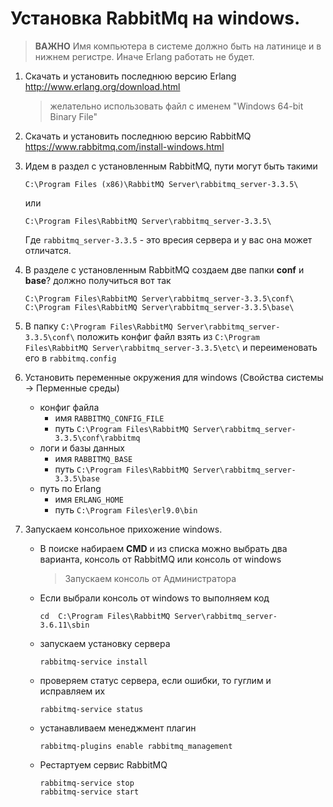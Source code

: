 # Установка RabbitMq на windows.

> **ВАЖНО** Имя компьютера в системе должно быть на латинице и в нижнем регистре. Иначе Erlang работать не будет.

1. Скачать и установить последнюю версию Erlang <http://www.erlang.org/download.html>
	> желательно использовать файл с именем "Windows 64-bit Binary File"
2. Скачать и установить последнюю версию RabbitMQ <https://www.rabbitmq.com/install-windows.html>
3. Идем в раздел с установленным RabbitMQ, пути могут быть такими
	```code
	C:\Program Files (x86)\RabbitMQ Server\rabbitmq_server-3.3.5\
	```
	или
	```
	C:\Program Files\RabbitMQ Server\rabbitmq_server-3.3.5\
	```
	Где `rabbitmq_server-3.3.5` - это вресия сервера и у вас она может отличатся.
4. В разделе с установленным RabbitMQ создаем две папки **conf** и **base**? должно получиться вот так
	```
	C:\Program Files\RabbitMQ Server\rabbitmq_server-3.3.5\conf\
	C:\Program Files\RabbitMQ Server\rabbitmq_server-3.3.5\base\
    ```
5. В папку `C:\Program Files\RabbitMQ Server\rabbitmq_server-3.3.5\conf\` положить конфиг файл 
	взять из `C:\Program Files\RabbitMQ Server\rabbitmq_server-3.3.5\etc\` и переименовать его в `rabbitmq.config`
	
6. Установить переменные окружения для windows (Свойства системы -> Перменные среды)
	* конфиг файла 
		* имя `RABBITMQ_CONFIG_FILE`
		* путь `C:\Program Files\RabbitMQ Server\rabbitmq_server-3.3.5\conf\rabbitmq`
	* логи и базы данных
		* имя `RABBITMQ_BASE`
		* путь `C:\Program Files\RabbitMQ Server\rabbitmq_server-3.3.5\base`
	* путь по Erlang
		* имя `ERLANG_HOME`
        * путь `C:\Program Files\erl9.0\bin`
6. Запускаем консольное прихожение windows.
	* В поиске набираем **CMD** и из списка можно выбрать два варианта, консоль от RabbitMQ или консоль от windows
		> Запускаем консоль от Администратора
	* Если выбрали консоль от windows то выполняем код 
		```
		cd	C:\Program Files\RabbitMQ Server\rabbitmq_server-3.6.11\sbin
		```
	* запускаем установку сервера
		```	
		rabbitmq-service install
		```
	* проверяем статус сервера, если ошибки, то гуглим и исправляем их
		```	
		rabbitmq-service status
		```
	* устанавливаем менеджмент плагин
		```	
		rabbitmq-plugins enable rabbitmq_management
		```
	* Рестартуем сервис RabbitMQ
		```	
		rabbitmq-service stop
		rabbitmq-service start
		```